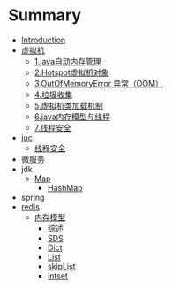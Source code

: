# Summary

* [Introduction](README.md)
* [虚拟机](xu-ni-ji.md)
  * [1.java自动内存管理](xu-ni-ji/javazi-dong-nei-cun-guan-li.md)
  * [2.Hotspot虚拟机对象](xu-ni-ji/2hotspotxu-ni-ji-dui-xiang.md)
  * [3.OutOfMemoryError 异常（OOM）](xu-ni-ji/3outofmemoryerror-yi-chang-ff08-oom.md)
  * [4.垃圾收集](xu-ni-ji/4la-ji-shou-ji.md)
  * [5.虚拟机类加载机制](xu-ni-ji/5xu-ni-ji-lei-jia-zai-ji-zhi.md)
  * [6.java内存模型与线程](xu-ni-ji/6-javanei-cun-mo-xing-yu-xian-cheng.md)
  * [7.线程安全](xu-ni-ji/7-xian-cheng-an-quan.md)
* [juc](juc.md)
  * [线程安全](juc/xian-cheng-an-quan.md)
* 微服务
* jdk
  * [Map](map.md)
    * [HashMap](map/hashmap.md)
* spring
* [redis](redis.md)
  * [内存模型](redis/nei-cun-mo-xing.md)
    * [综述](redis/nei-cun-mo-xing/zong-shu.md)
    * [SDS](redis/nei-cun-mo-xing/sds.md)
    * [Dict](redis/nei-cun-mo-xing/dict.md)
    * [List](redis/nei-cun-mo-xing/list.md)
    * [skipList](redis/nei-cun-mo-xing/skiplist.md)
    * [intset](redis/nei-cun-mo-xing/intset.md)

